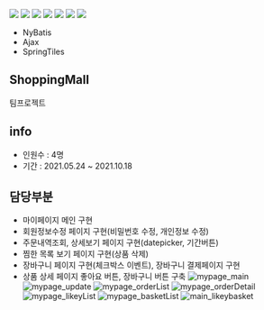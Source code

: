 <img src="https://img.shields.io/badge/Spring-6DB33F?style=flat-square&logo=Spring&logoColor=white"/></a> 
<img src="https://img.shields.io/badge/Apache Tomcat-F8DC75?style=flat-square&logo=Apache Tomcat&logoColor=white"/></a> 
<img src="https://img.shields.io/badge/Bootstrap-7952B3?style=flat-square&logo=Bootstrap&logoColor=white"/></a> 
<img src="https://img.shields.io/badge/Java-007396?style=flat-square&logo=Java&logoColor=white"/></a> 
<img src="https://img.shields.io/badge/jQuery-0769AD?style=flat-square&logo=jQuery&logoColor=white"/></a> 
<img src="https://img.shields.io/badge/JavaScript-F7DF1E?style=flat-square&logo=JavaScript&logoColor=white"/></a> 
<img src="https://img.shields.io/badge/MySql-4479A1?style=flat-square&logo=MySQL&logoColor=white"/></a>
- NyBatis
- Ajax
- SpringTiles
## ShoppingMall
팀프로젝트
## info
- 인원수 : 4명
- 기간 : 2021.05.24 ~ 2021.10.18
## 담당부분
- 마이페이지 메인 구현
- 회원정보수정 페이지 구현(비밀번호 수정, 개인정보 수정)
- 주문내역조회, 상세보기 페이지 구현(datepicker, 기간버튼)
- 찜한 목록 보기 페이지 구현(상품 삭제)
- 장바구니 페이지 구현(체크박스 이벤트), 장바구니 결제페이지 구현
- 상품 상세 페이지 좋아요 버튼, 장바구니 버튼 구축
![mypage_main](https://user-images.githubusercontent.com/86218201/140315490-0a1a90cd-6314-48de-bcc8-890d3813bbc3.gif)
![mypage_update](https://user-images.githubusercontent.com/86218201/140315511-f9cad8e2-2479-4309-8d92-1a22696ff125.gif)
![mypage_orderList](https://user-images.githubusercontent.com/86218201/140315504-7c7cd265-c9d0-44ac-a1ef-f23e74812e7d.gif)
![mypage_orderDetail](https://user-images.githubusercontent.com/86218201/140315501-5f9b25f0-dd72-4b2b-90d6-c8f6c80295b4.gif)
![mypage_likeyList](https://user-images.githubusercontent.com/86218201/140315476-70dbd223-8d95-488a-ade2-a7b1e1c965e8.gif)
![mypage_basketList](https://user-images.githubusercontent.com/86218201/140315470-1002d77a-9459-4699-aabd-b3d5eb908b97.gif)
![main_likeybasket](https://user-images.githubusercontent.com/86218201/140315281-11e00d46-2333-43b7-b407-5a91feb099a6.gif)
